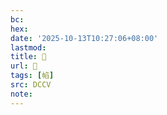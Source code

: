 ```yaml
---
bc:
hex:
date: '2025-10-13T10:27:06+08:00'
lastmod:
title: 􄊮
url: 􄊮
tags: [㡊]
src: DCCV
note:
---
```

